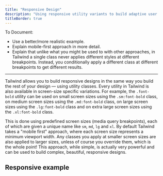 ```yaml
---
title: "Responsive Design"
description: "Using responsive utility variants to build adaptive user interfaces."
titleBorder: true
---
```


<WorkInProgress />

To Document:

- Use a better/more realistic example.
- Explain mobile-first approach in more detail.
- Explain that unlike what you might be used to with other approaches, in Tailwind a single class never applies different styles at different breakpoints. Instead, you conditionally apply a different class at different breakpoints to get different results.

---

Tailwind allows you to build responsive designs in the same way you build the rest of your design &mdash; using utility classes. Every utility in Tailwind is also available in screen-size specific variations. For example, the `.font-bold` utility can be used on small screen sizes using the `.sm:font-bold` class, on medium screen sizes using the `.md:font-bold` class, on large screen sizes using the `.lg:font-bold` class and on extra large screen sizes using the `.xl:font-bold` class.

This is done using predefined screen sizes (media query breakpoints), each of which are given a unique name like `sm`, `md`, `lg` and `xl`. By default Tailwind takes a "mobile first" approach, where each screen size represents a minimum viewport width. Any classes you apply at smaller screen sizes are also applied to larger sizes, unless of course you override them, which is the whole point! This approach, while simple, is actually very powerful and can be used to build complex, beautiful, responsive designs.

## Responsive example

<responsive-code-sample>
  <template v-slot:none>
    <div class="flex justify-center">
      <div class="bg-purple-500 text-white w-24 h-24 rounded-full text-xs font-semibold flex items-center justify-center">Tailwind</div>
    </div>
  </template>
  <template v-slot:sm>
    <div class="flex justify-center">
      <div class="bg-green-500 text-white w-24 h-24 rounded-full text-xs font-semibold flex items-center justify-center">Tailwind</div>
    </div>
  </template>
  <template v-slot:md>
    <div class="flex justify-center">
      <div class="bg-blue-500 text-yellow-500 w-24 h-24 rounded-full text-xs font-semibold flex items-center justify-center">Tailwind</div>
    </div>
  </template>
  <template v-slot:lg>
    <div class="flex justify-center">
      <div class="bg-red-500 text-yellow-500 w-24 h-24 rounded-full text-xs font-semibold flex items-center justify-center">Tailwind</div>
    </div>
  </template>
  <template v-slot:xl>
    <div class="flex justify-center">
      <div class="bg-orange-500 text-yellow-500 w-24 h-24 rounded-full text-xs font-semibold flex items-center justify-center">Tailwind</div>
    </div>
  </template>
  <template v-slot:code>
    <div class="none:bg-purple-500 none:text-white sm:bg-green-500 md:bg-blue-500 md:text-yellow-500 lg:bg-red-500 xl:bg-orange-500 ...">
      ...
    </div>
  </template>
</responsive-code-sample>
